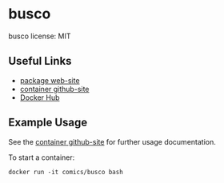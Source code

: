 # busco

busco license: MIT

## Useful Links

 * [package web-site](http://busco.ezlab.org/)
 * [container github-site](https://github.com/c-omics/samtools)
 * [Docker Hub](https://hub.docker.com/u/comics/)

## Example Usage
See the [container github-site](https://github.com/c-omics/) for further usage documentation.

To start a container:
```
docker run -it comics/busco bash
```

